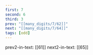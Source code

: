 ```yaml
---
first: 7
second: 6
third: 3
prev: "[[many_digits/7/62]]"
next: "[[many_digits/7/64]]"
tags: [odd]
---
```

prev2-in-text: [[61]]
next2-in-text: [[65]]
